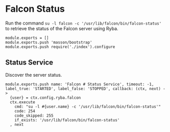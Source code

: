
# Falcon Status

Run the command `su -l falcon -c '/usr/lib/falcon/bin/falcon-status'` to
retrieve the status of the Falcon server using Ryba.

    module.exports = []
    module.exports.push 'masson/bootstrap'
    module.exports.push require('./index').configure

## Status Service

Discover the server status.

    module.exports.push name: 'Falcon # Status Service', timeout: -1, label_true: 'STARTED', label_false: 'STOPPED', callback: (ctx, next) ->
      {user} = ctx.config.ryba.falcon
      ctx.execute
        cmd: "su -l #{user.name} -c '/usr/lib/falcon/bin/falcon-status'"
        code: 254
        code_skipped: 255
        if_exists: '/usr/lib/falcon/bin/falcon-status'
      , next
